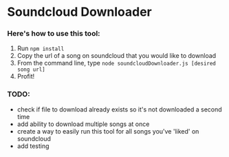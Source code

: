 # Soundcloud Downloader

### Here's how to use this tool:
  1. Run `npm install`
  2. Copy the url of a song on soundcloud that you would like to download
  3. From the command line, type `node soundcloudDownloader.js [desired song url]`
  4. Profit!

### TODO:
  - check if file to download already exists so it's not downloaded a second time
  - add ability to download multiple songs at once
  - create a way to easily run this tool for all songs you've 'liked' on soundcloud
  - add testing